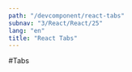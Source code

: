 ```yaml
---
path: "/devcomponent/react-tabs"
subnav: "3/React/React/25"
lang: "en"
title: "React Tabs"
---
```


#Tabs

<reacttabs></reacttabs>